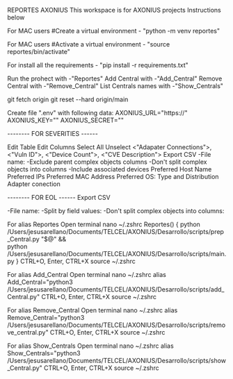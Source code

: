 
REPORTES AXONIUS
This workspace is for AXONIUS projects 
Instructions below

For MAC users #Create a virtual environment - "python -m venv reportes"

For MAC users #Activate a virtual environment - "source reportes/bin/activate"

For install all the requirements - "pip install -r requirements.txt"

Run the prohect with -"Reportes"
Add Central with -"Add_Central"
Remove Central with -"Remove_Central"
List Centrals names with -"Show_Centrals"


git fetch origin
git reset --hard origin/main



Create file ".env" with following data:
    AXONIUS_URL="https://<ip>"
    AXONIUS_KEY="<key>"
    AXONIUS_SECRET="<secret>"

-------- FOR SEVERITIES ------

Edit Table
    Edit Columns
        Select All 
            Unselect <"Adapater Connections">, <"Vuln ID">, <"Device Count">, <"CVE Description">
Export CSV
    -File name: <critical>
    -Exclude parent complex objects columns
    -Don't split complex objects into columns
    -Include associated devices
                   Preferred Host Name
                   Preferred IPs
                   Preferred MAC Address
                   Preferred OS: Type and Distribution
                   Adapter conection



-------- FOR EOL ------
    Export CSV

-File name: <eol>
-Split by field values: <Installed Software>
-Don't split complex objects into columns: <check>



For alias Reportes
Open terminal
    nano ~/.zshrc
    Reportes() {
    python /Users/jesusarellano/Documents/TELCEL/AXONIUS/Desarrollo/scripts/prep_Central.py "$@" && \
    python /Users/jesusarellano/Documents/TELCEL/AXONIUS/Desarrollo/scripts/main.py
    }
    CTRL+O, Enter, CTRL+X
    source ~/.zshrc

For alias Add_Central
Open terminal
    nano ~/.zshrc
    alias Add_Central="python3 /Users/jesusarellano/Documents/TELCEL/AXONIUS/Desarrollo/scripts/add_Central.py"
    CTRL+O, Enter, CTRL+X
    source ~/.zshrc

For alias Remove_Central
Open terminal
    nano ~/.zshrc
    alias Remove_Central="python3 /Users/jesusarellano/Documents/TELCEL/AXONIUS/Desarrollo/scripts/remove_central.py"
    CTRL+O, Enter, CTRL+X
    source ~/.zshrc

For alias Show_Centrals
Open terminal
    nano ~/.zshrc
    alias Show_Centrals="python3 /Users/jesusarellano/Documents/TELCEL/AXONIUS/Desarrollo/scripts/show_Central.py"
    CTRL+O, Enter, CTRL+X
    source ~/.zshrc